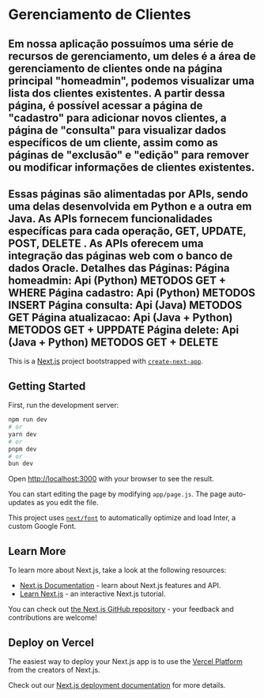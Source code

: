 # Gerenciamento de Clientes


Em nossa aplicação possuímos uma série de recursos de gerenciamento, um deles é a área de
gerenciamento de clientes onde na página principal "homeadmin", podemos visualizar uma
lista dos clientes existentes. A partir dessa página, é possível acessar a página de "cadastro"
para adicionar novos clientes, a página de "consulta" para visualizar dados específicos de um
cliente, assim como as páginas de "exclusão" e "edição" para remover ou modificar
informações de clientes existentes.
---
Essas páginas são alimentadas por APIs, sendo uma delas desenvolvida em Python e a outra
em Java. As APIs fornecem funcionalidades específicas para cada operação, GET, UPDATE, POST,
DELETE . As APIs oferecem uma integração das páginas web com o banco de dados Oracle.
Detalhes das Páginas:
Página homeadmin:
Api (Python) METODOS GET + WHERE
Página cadastro:
Api (Python) METODOS INSERT
Página consulta:
Api (Java) METODOS GET
Página atualizacao:
Api (Java + Python) METODOS GET + UPPDATE
Página delete:
Api (Java + Python) METODOS GET + DELETE
---


























This is a [Next.js](https://nextjs.org/) project bootstrapped with [`create-next-app`](https://github.com/vercel/next.js/tree/canary/packages/create-next-app).

## Getting Started

First, run the development server:

```bash
npm run dev
# or
yarn dev
# or
pnpm dev
# or
bun dev
```

Open [http://localhost:3000](http://localhost:3000) with your browser to see the result.

You can start editing the page by modifying `app/page.js`. The page auto-updates as you edit the file.

This project uses [`next/font`](https://nextjs.org/docs/basic-features/font-optimization) to automatically optimize and load Inter, a custom Google Font.

## Learn More

To learn more about Next.js, take a look at the following resources:

- [Next.js Documentation](https://nextjs.org/docs) - learn about Next.js features and API.
- [Learn Next.js](https://nextjs.org/learn) - an interactive Next.js tutorial.

You can check out [the Next.js GitHub repository](https://github.com/vercel/next.js/) - your feedback and contributions are welcome!

## Deploy on Vercel

The easiest way to deploy your Next.js app is to use the [Vercel Platform](https://vercel.com/new?utm_medium=default-template&filter=next.js&utm_source=create-next-app&utm_campaign=create-next-app-readme) from the creators of Next.js.

Check out our [Next.js deployment documentation](https://nextjs.org/docs/deployment) for more details.
